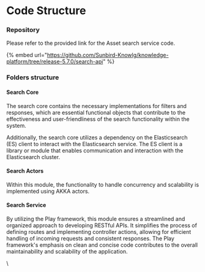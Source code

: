 # Code Structure

### Repository

Please refer to the provided link for the Asset search service code.

{% embed url="https://github.com/Sunbird-Knowlg/knowledge-platform/tree/release-5.7.0/search-api" %}

### Folders structure

#### Search Core

The search core contains the necessary implementations for filters and responses, which are essential functional objects that contribute to the effectiveness and user-friendliness of the search functionality within the system.

Additionally, the search core utilizes a dependency on the Elasticsearch (ES) client to interact with the Elasticsearch service. The ES client is a library or module that enables communication and interaction with the Elasticsearch cluster.

#### Search Actors

Within this module, the functionality to handle concurrency and scalability is implemented using AKKA actors.

#### Search Service

By utilizing the Play framework, this module ensures a streamlined and organized approach to developing RESTful APIs. It simplifies the process of defining routes and implementing controller actions, allowing for efficient handling of incoming requests and consistent responses. The Play framework's emphasis on clean and concise code contributes to the overall maintainability and scalability of the application.

\
